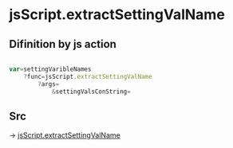 # jsScript.extractSettingValName

## Difinition by js action

```js.js

var=settingVaribleNames
	?func=jsScript.extractSettingValName
		?args=
			&settingValsConString=
```

## Src

-> [jsScript.extractSettingValName](https://github.com/puutaro/CommandClick/blob/master/app/src/main/java/com/puutaro/commandclick/fragment_lib/terminal_fragment/js_interface/edit/JsScript.kt#L224)


